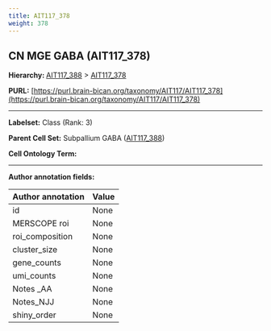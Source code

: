 ```yaml
---
title: AIT117_378
weight: 378
---
```

## CN MGE GABA (AIT117_378)
<b>Hierarchy: </b>
[AIT117_388](../AIT117_388) >
[AIT117_378](../AIT117_378)

**PURL:** [https://purl.brain-bican.org/taxonomy/AIT117/AIT117_378](https://purl.brain-bican.org/taxonomy/AIT117/AIT117_378)

---


**Labelset:** Class (Rank: 3)

**Parent Cell Set:** Subpallium GABA ([AIT117_388](../AIT117_388))



**Cell Ontology Term:** 

[MARKER GENES.]: #


---

[TRANSFERRED ANNOTATIONS.]: #


[AUTHOR ANNOTATION FIELDS.]: #


**Author annotation fields:**

| Author annotation | Value |
|-------------------|-------|
|id|None|
|MERSCOPE roi|None|
|roi_composition|None|
|cluster_size|None|
|gene_counts|None|
|umi_counts|None|
|Notes _AA|None|
|Notes_NJJ|None|
|shiny_order|None|
